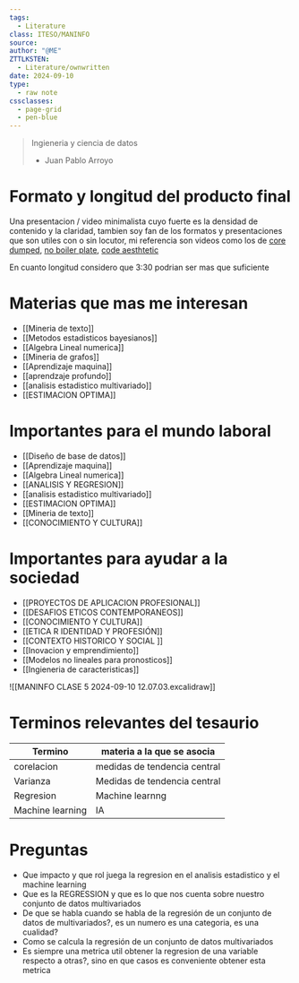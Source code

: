 ```yaml
---
tags:
  - Literature
class: ITESO/MANINFO
source: 
author: "@ME"
ZTTLKSTEN:
  - Literature/ownwritten
date: 2024-09-10
type:
  - raw note
cssclasses:
  - page-grid
  - pen-blue
---
```



>Ingieneria y ciencia de datos
>	
>- Juan Pablo Arroyo




# Formato y longitud del producto final


Una presentacion / video minimalista cuyo fuerte es la densidad de contenido y la claridad, tambien soy fan de los formatos y presentaciones que son utiles con o sin locutor, mi referencia son videos como los de [core dumped](https://www.youtube.com/watch?v=Ui6QyzcD3_E), [no boiler plate](https://www.youtube.com/watch?v=glpR1MD1UoM), [code aesthtetic](https://www.youtube.com/watch?v=rQlMtztiAoA)

En cuanto longitud considero que 3:30 podrian ser  mas que suficiente


# Materias que mas me interesan
- [[Mineria de texto]]
- [[Metodos estadisticos bayesianos]]
- [[Algebra Lineal numerica]]
- [[Mineria de grafos]]
- [[Aprendizaje maquina]]
- [[aprendzaje profundo]]
- [[analisis estadistico multivariado]]
- [[ESTIMACION OPTIMA]]
# Importantes para el mundo laboral 
- [[Diseño de base de datos]]
- [[Aprendizaje maquina]]
- [[Algebra Lineal numerica]]
- [[ANALISIS Y REGRESION]]
- [[analisis estadistico multivariado]]
- [[ESTIMACION OPTIMA]]
- [[Mineria de texto]]
- [[CONOCIMIENTO Y CULTURA]]
# Importantes para ayudar a la sociedad 
- [[PROYECTOS DE APLICACION PROFESIONAL]]
- [[DESAFIOS ETICOS CONTEMPORANEOS]]
- [[CONOCIMIENTO Y CULTURA]]
- [[ETICA R IDENTIDAD Y PROFESIÓN]]
- [[CONTEXTO HISTORICO Y SOCIAL ]]
- [[Inovacion y emprendimiento]]
- [[Modelos no lineales para pronosticos]]
- [[Ingieneria de caracteristicas]]

![[MANINFO CLASE 5 2024-09-10 12.07.03.excalidraw]]


# Terminos relevantes del tesaurio


| Termino          | materia a la que se asocia   |
| ---------------- | ---------------------------- |
| corelacion       | medidas de tendencia central |
| Varianza         | Medidas de tendencia central |
| Regresion        | Machine learnng              |
| Machine learning | IA                           |


# Preguntas 


- Que impacto y que rol juega la regresion en el analisis estadistico y el machine learning 
-  Que es la REGRESSION y que es lo que nos cuenta sobre nuestro conjunto de datos multivariados
-  De que se habla cuando se habla de la regresión de un conjunto de datos de multivariados?, es un numero es una categoria, es una cualidad? 
-  Como se calcula la regresión de un conjunto de datos multivariados 
- Es siempre una metrica util obtener la regresion de una variable respecto a otras?, sino en que casos es conveniente obtener esta metrica